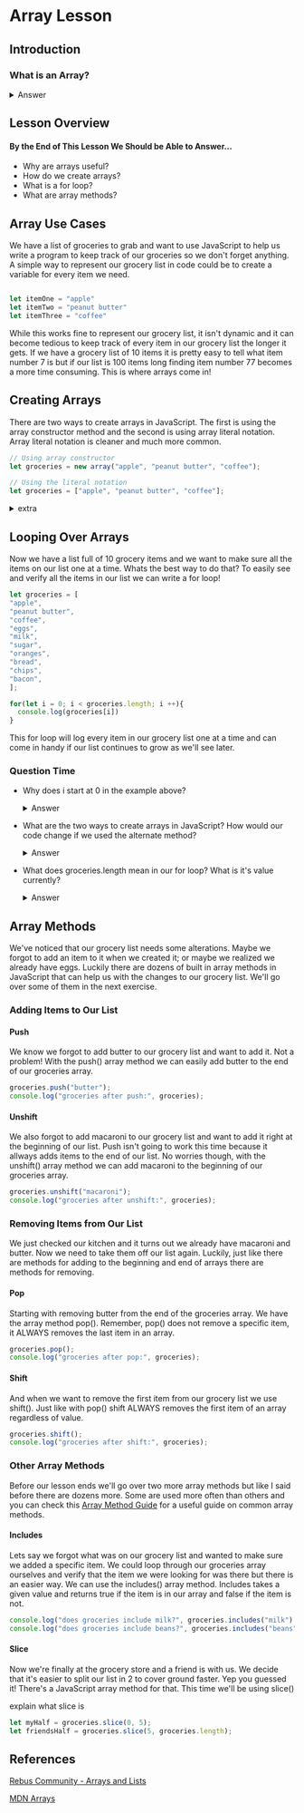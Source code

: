 # Array Lesson

## Introduction
  ### What is an Array?
  <details> 
    <summary>  Answer  </summary>
      <br>
        <p>
        An array is a data structure consisting of a collection of elements (values or variables), each identified by at least one array index or key. Or in simpler terms an array is a way to represent lists in programming. 
        </p>
  </details>

## Lesson Overview
  #### By the End of This Lesson We Should be Able to Answer...
  * Why are arrays useful?
  * How do we create arrays?
  * What is a for loop?
  * What are array methods?

## Array Use Cases
We have a list of groceries to grab and want to use JavaScript to help us write a program to keep track of our groceries so we don't forget anything. A simple way to represent our grocery list in code could be to create a variable for every item we need.

```js

let itemOne = "apple"
let itemTwo = "peanut butter"
let itemThree = "coffee"


```

While this works fine to represent our grocery list, it isn't dynamic and it can become tedious to keep track of every item in our grocery list the longer it gets. If we have a grocery list of 10 items it is pretty easy to tell what item number 7 is but if our list is 100 items long finding item number 77 becomes a more time consuming. This is where arrays come in!

## Creating Arrays
There are two ways to create arrays in JavaScript. The first is using the array constructor method and the second is using array literal notation. Array literal notation is cleaner and much more common.

```js
// Using array constructor
let groceries = new array("apple", "peanut butter", "coffee");

// Using the literal notation
let groceries = ["apple", "peanut butter", "coffee"];

```
<details> 
 <summary> extra </summary>
  Its worth noting that if you pass a single number (N) using the array constructor method it will create an array with (N) empty values. For example...

  ```js
  // Using array constructor
  let array = new array(5);

  // This creates an array with 5 empty values that looks like this
  [ , , , , ]

  //And NOT
  [5]
  ```
</details>

## Looping Over Arrays
Now we have a list full of 10 grocery items and we want to make sure all the items on our list one at a time. Whats the best way to do that? To easily see and verify all the items in our list we can write a for loop!

  ```js
 let groceries = [
  "apple", 
  "peanut butter", 
  "coffee",
  "eggs",
  "milk",
  "sugar",
  "oranges",
  "bread",
  "chips",
  "bacon",
  ];

  for(let i = 0; i < groceries.length; i ++){
    console.log(groceries[i])
  }

  ```

This for loop will log every item in our grocery list one at a time and can come in handy if our list continues to grow as we'll see later. 

### Question Time
* Why does i start at 0 in the example above? 
  <details> 
    <summary>  Answer  </summary>
      <br>
        This is because arrays are 0 indexed. While this may sound complicated all it means is that the first element of an array is the 0 index, the second element is the 1st index and so on. For that reason setting i to 0 starts our loop at the first item in the grocery list. Also keep in mind because arrays are 0 indexed even though there are 10 items in our grocery list there are only 9 indexes in our groceries array.
  </details>
 
* What are the two ways to create arrays in JavaScript? How would our code change if we used the alternate method?
  <details> 
    <summary>  Answer  </summary>
      <br>
        The two ways to create arrays in JavaScipt are using array literal notation and the array constructor method. 
  </details>

* What does groceries.length mean in our for loop? What is it's value currently? 
  <details> 
    <summary>  Answer  </summary>
      <br>
        The length here is a property of the groceries array. When we call groceries.length we get the amount of items currently in the groceries array. Since there are currently 10 items in our grocery list groceries.length is 10.
  </details>

## Array Methods
We've noticed that our grocery list needs some alterations. Maybe we forgot to add an item to it when we created it; or maybe we realized we already have eggs. Luckily there are dozens of built in array methods in JavaScript that can help us with the changes to our grocery list. We'll go over some of them in the next exercise. 


### Adding Items to Our List

#### Push
We know we forgot to add butter to our grocery list and want to add it. Not a problem! With the push() array method we can easily add butter to the end of our groceries array.

 ```js
groceries.push("butter");
console.log("groceries after push:", groceries);

  ```

#### Unshift
We also forgot to add macaroni to our grocery list and want to add it right at the beginning of our list. Push isn't going to work this time because it allways adds items to the end of our list. No worries though, with the unshift() array method we can add macaroni to the beginning of our groceries array.

 ```js
groceries.unshift("macaroni");
console.log("groceries after unshift:", groceries);

  ```

### Removing Items from Our List
We just checked our kitchen and it turns out we already have macaroni and butter. Now we need to take them off our list again. Luckily, just like there are methods for adding to the beginning  and end of arrays there are methods for removing.

#### Pop
Starting with removing butter from the end of the groceries array. We have the array method pop(). Remember, pop() does not remove a specific item, it ALWAYS removes the last item in an array.

 ```js
groceries.pop();
console.log("groceries after pop:", groceries);

  ```
#### Shift
And when we want to remove the first item from our grocery list we use shift(). Just like with pop() shift ALWAYS removes the first item of an array regardless of value.
 ```js
groceries.shift();
console.log("groceries after shift:", groceries);

  ```
 ### Other Array Methods
 Before our lesson ends we'll go over two more array methods but like I said before there are dozens more. Some are used more often than others and you can check this [Array Method Guide](https://medium.com/@mandeepkaur1/a-list-of-javascript-array-methods-145d09dd19a0 "medium.com list of javascript array methods") for a useful guide on common array methods.


 #### Includes
 Lets say we forgot what was on our grocery list and wanted to make sure we added a specific item. We could loop through our groceries array ourselves and verify that the item we were looking for was there but there is an easier way. We can use the includes() array method. Includes takes a given value and returns true if the item is in our array and false if the item is not.
 ```js
console.log("does groceries include milk?", groceries.includes("milk") );
console.log("does groceries include beans?", groceries.includes("beans") );

  ```

 #### Slice 
 Now we're finally at the grocery store and a friend is with us. We decide that it's easier to split our list in 2 to cover ground faster. Yep you guessed it! There's a JavaScript array method for that. This time we'll be using slice()

 explain what slice is

  ```js
let myHalf = groceries.slice(0, 5);
let friendsHalf = groceries.slice(5, groceries.length);

  ```
 
## References
[Rebus Community - Arrays and Lists](https://press.rebus.community/programmingfundamentals/chapter/arrays-and-lists/)

[MDN Arrays](https://developer.mozilla.org/en-US/docs/Web/JavaScript/Reference/Global_Objects/Array)

